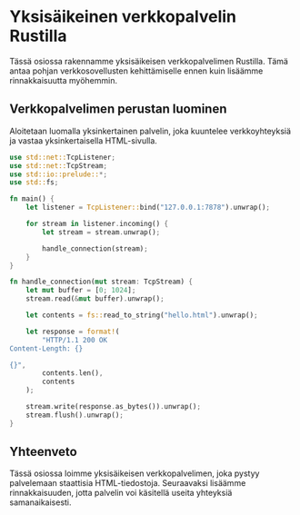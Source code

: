 # Yksisäikeinen verkkopalvelin Rustilla

Tässä osiossa rakennamme yksisäikeisen verkkopalvelimen Rustilla. Tämä antaa pohjan verkkosovellusten kehittämiselle ennen kuin lisäämme rinnakkaisuutta myöhemmin.

## Verkkopalvelimen perustan luominen

Aloitetaan luomalla yksinkertainen palvelin, joka kuuntelee verkkoyhteyksiä ja vastaa yksinkertaisella HTML-sivulla.

```rust
use std::net::TcpListener;
use std::net::TcpStream;
use std::io::prelude::*;
use std::fs;

fn main() {
    let listener = TcpListener::bind("127.0.0.1:7878").unwrap();

    for stream in listener.incoming() {
        let stream = stream.unwrap();

        handle_connection(stream);
    }
}

fn handle_connection(mut stream: TcpStream) {
    let mut buffer = [0; 1024];
    stream.read(&mut buffer).unwrap();

    let contents = fs::read_to_string("hello.html").unwrap();

    let response = format!(
        "HTTP/1.1 200 OK
Content-Length: {}

{}",
        contents.len(),
        contents
    );

    stream.write(response.as_bytes()).unwrap();
    stream.flush().unwrap();
}
```

## Yhteenveto

Tässä osiossa loimme yksisäikeisen verkkopalvelimen, joka pystyy palvelemaan staattisia HTML-tiedostoja. Seuraavaksi lisäämme rinnakkaisuuden, jotta palvelin voi käsitellä useita yhteyksiä samanaikaisesti.
